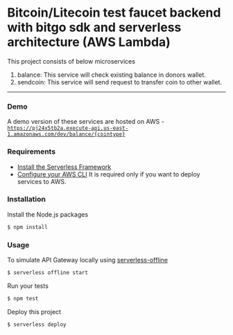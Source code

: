 # Bitcoin/Litecoin test faucet backend with bitgo sdk and serverless architecture (AWS Lambda)

This project consists of below microservices

1. balance: This service will check existing balance in donors wallet.
2. sendcoin: This service will send request to transfer coin to other wallet.

---

### Demo

A demo version of these services are hosted on AWS - [`https://pj24x5tb2a.execute-api.us-east-1.amazonaws.com/dev/balance/{cointype}`](https://pj24x5tb2a.execute-api.us-east-1.amazonaws.com/dev/balance/tbtc)

### Requirements

- [Install the Serverless Framework](https://serverless.com/framework/docs/providers/aws/guide/installation/)
- [Configure your AWS CLI](https://serverless.com/framework/docs/providers/aws/guide/credentials/) It is required only if you want to deploy services to AWS.

### Installation

Install the Node.js packages

``` bash
$ npm install
```

### Usage

To simulate API Gateway locally using [serverless-offline](https://github.com/dherault/serverless-offline)

``` bash
$ serverless offline start
```

Run your tests

``` bash
$ npm test
```

Deploy this project

``` bash
$ serverless deploy
```
